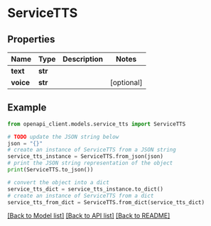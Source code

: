 # ServiceTTS


## Properties

Name | Type | Description | Notes
------------ | ------------- | ------------- | -------------
**text** | **str** |  | 
**voice** | **str** |  | [optional] 

## Example

```python
from openapi_client.models.service_tts import ServiceTTS

# TODO update the JSON string below
json = "{}"
# create an instance of ServiceTTS from a JSON string
service_tts_instance = ServiceTTS.from_json(json)
# print the JSON string representation of the object
print(ServiceTTS.to_json())

# convert the object into a dict
service_tts_dict = service_tts_instance.to_dict()
# create an instance of ServiceTTS from a dict
service_tts_from_dict = ServiceTTS.from_dict(service_tts_dict)
```
[[Back to Model list]](../README.md#documentation-for-models) [[Back to API list]](../README.md#documentation-for-api-endpoints) [[Back to README]](../README.md)


